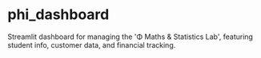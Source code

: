 # phi_dashboard
Streamlit dashboard for managing the 'Φ Maths &amp; Statistics Lab', featuring student info, customer data, and financial tracking.

